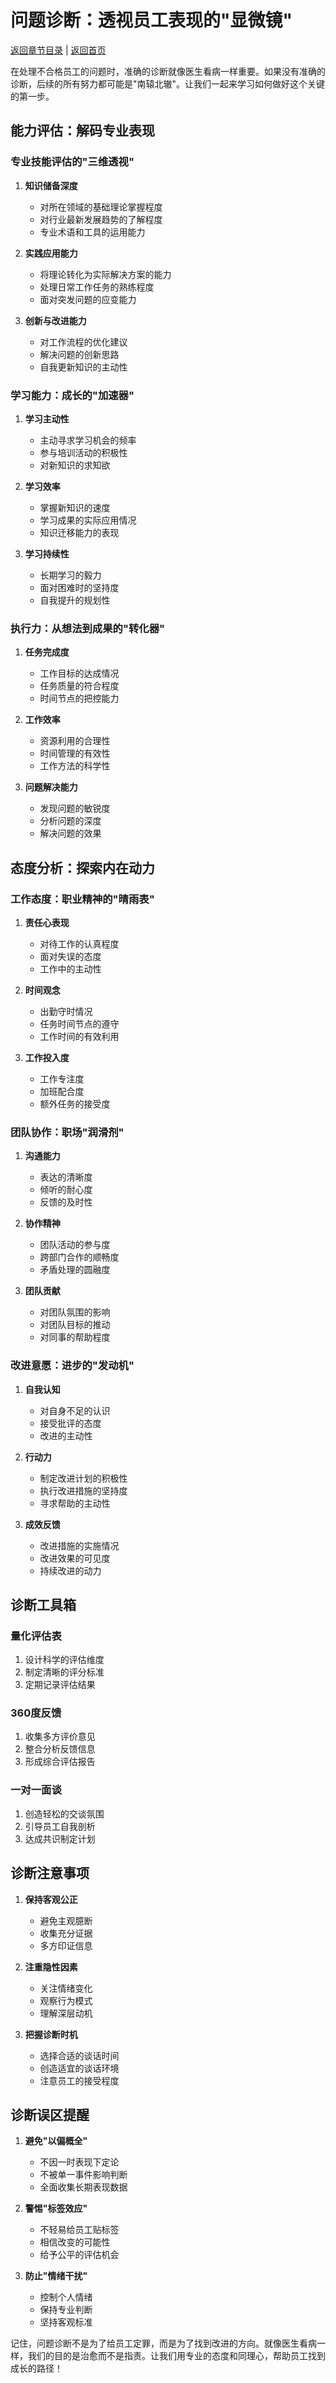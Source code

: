 # 问题诊断：透视员工表现的"显微镜"

[返回章节目录](./index.md) | [返回首页](../README.md)

在处理不合格员工的问题时，准确的诊断就像医生看病一样重要。如果没有准确的诊断，后续的所有努力都可能是"南辕北辙"。让我们一起来学习如何做好这个关键的第一步。

## 能力评估：解码专业表现

### 专业技能评估的"三维透视"

1. **知识储备深度**
   - 对所在领域的基础理论掌握程度
   - 对行业最新发展趋势的了解程度
   - 专业术语和工具的运用能力

2. **实践应用能力**
   - 将理论转化为实际解决方案的能力
   - 处理日常工作任务的熟练程度
   - 面对突发问题的应变能力

3. **创新与改进能力**
   - 对工作流程的优化建议
   - 解决问题的创新思路
   - 自我更新知识的主动性

### 学习能力：成长的"加速器"

1. **学习主动性**
   - 主动寻求学习机会的频率
   - 参与培训活动的积极性
   - 对新知识的求知欲

2. **学习效率**
   - 掌握新知识的速度
   - 学习成果的实际应用情况
   - 知识迁移能力的表现

3. **学习持续性**
   - 长期学习的毅力
   - 面对困难时的坚持度
   - 自我提升的规划性

### 执行力：从想法到成果的"转化器"

1. **任务完成度**
   - 工作目标的达成情况
   - 任务质量的符合程度
   - 时间节点的把控能力

2. **工作效率**
   - 资源利用的合理性
   - 时间管理的有效性
   - 工作方法的科学性

3. **问题解决能力**
   - 发现问题的敏锐度
   - 分析问题的深度
   - 解决问题的效果

## 态度分析：探索内在动力

### 工作态度：职业精神的"晴雨表"

1. **责任心表现**
   - 对待工作的认真程度
   - 面对失误的态度
   - 工作中的主动性

2. **时间观念**
   - 出勤守时情况
   - 任务时间节点的遵守
   - 工作时间的有效利用

3. **工作投入度**
   - 工作专注度
   - 加班配合度
   - 额外任务的接受度

### 团队协作：职场"润滑剂"

1. **沟通能力**
   - 表达的清晰度
   - 倾听的耐心度
   - 反馈的及时性

2. **协作精神**
   - 团队活动的参与度
   - 跨部门合作的顺畅度
   - 矛盾处理的圆融度

3. **团队贡献**
   - 对团队氛围的影响
   - 对团队目标的推动
   - 对同事的帮助程度

### 改进意愿：进步的"发动机"

1. **自我认知**
   - 对自身不足的认识
   - 接受批评的态度
   - 改进的主动性

2. **行动力**
   - 制定改进计划的积极性
   - 执行改进措施的坚持度
   - 寻求帮助的主动性

3. **成效反馈**
   - 改进措施的实施情况
   - 改进效果的可见度
   - 持续改进的动力

## 诊断工具箱

### 量化评估表
1. 设计科学的评估维度
2. 制定清晰的评分标准
3. 定期记录评估结果

### 360度反馈
1. 收集多方评价意见
2. 整合分析反馈信息
3. 形成综合评估报告

### 一对一面谈
1. 创造轻松的交谈氛围
2. 引导员工自我剖析
3. 达成共识制定计划

## 诊断注意事项

1. **保持客观公正**
   - 避免主观臆断
   - 收集充分证据
   - 多方印证信息

2. **注重隐性因素**
   - 关注情绪变化
   - 观察行为模式
   - 理解深层动机

3. **把握诊断时机**
   - 选择合适的谈话时间
   - 创造适宜的谈话环境
   - 注意员工的接受程度

## 诊断误区提醒

1. **避免"以偏概全"**
   - 不因一时表现下定论
   - 不被单一事件影响判断
   - 全面收集长期表现数据

2. **警惕"标签效应"**
   - 不轻易给员工贴标签
   - 相信改变的可能性
   - 给予公平的评估机会

3. **防止"情绪干扰"**
   - 控制个人情绪
   - 保持专业判断
   - 坚持客观标准

记住，问题诊断不是为了给员工定罪，而是为了找到改进的方向。就像医生看病一样，我们的目的是治愈而不是指责。让我们用专业的态度和同理心，帮助员工找到成长的路径！

